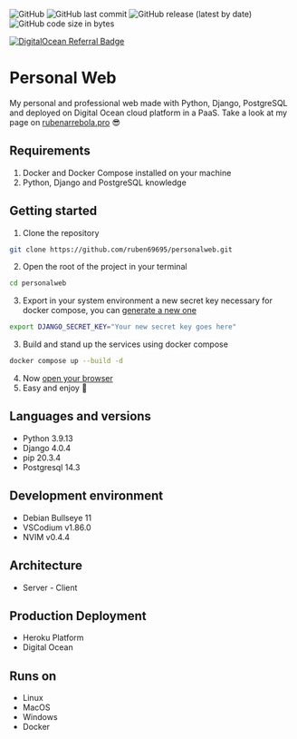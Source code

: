 ![GitHub](https://img.shields.io/github/license/ruben69695/personalweb?color=purple)
![GitHub last commit](https://img.shields.io/github/last-commit/ruben69695/personalweb)
![GitHub release (latest by date)](https://img.shields.io/github/v/release/ruben69695/personalweb?color=purple)
![GitHub code size in bytes](https://img.shields.io/github/languages/code-size/ruben69695/personalweb?color=purple)

[![DigitalOcean Referral Badge](https://web-platforms.sfo2.digitaloceanspaces.com/WWW/Badge%203.svg)](https://www.digitalocean.com/?refcode=e212aaa8b0c3&utm_campaign=Referral_Invite&utm_medium=Referral_Program&utm_source=badge) 

# Personal Web
My personal and professional web made with Python, Django, PostgreSQL and deployed on Digital Ocean cloud platform in a PaaS.
Take a look at my page on [rubenarrebola.pro](https://www.rubenarrebola.pro) 😎

## Requirements
1. Docker and Docker Compose installed on your machine
2. Python, Django and PostgreSQL knowledge

## Getting started
1. Clone the repository
```bash
git clone https://github.com/ruben69695/personalweb.git
```
2. Open the root of the project in your terminal
```bash
cd personalweb
```
3. Export in your system environment a new secret key necessary for docker compose, you can [generate a new one](https://djecrety.ir/)
```bash
export DJANGO_SECRET_KEY="Your new secret key goes here"
```
3. Build and stand up the services using docker compose
```bash
docker compose up --build -d
```
4. Now [open your browser](http://127.0.0.1:8000/)
5. Easy and enjoy 🍻

## Languages and versions
- Python 3.9.13
- Django 4.0.4
- pip 20.3.4
- Postgresql 14.3

## Development environment
- Debian Bullseye 11
- VSCodium v1.86.0
- NVIM v0.4.4

## Architecture
- Server - Client

## Production Deployment
- Heroku Platform
- Digital Ocean

## Runs on
- Linux
- MacOS
- Windows
- Docker
